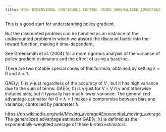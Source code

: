 ```yaml
---
title: HIGH-DIMENSIONAL CONTINUOUS CONTROL USING GENERALIZED ADVANTAGE ESTIMATION
---
```


This is a good start for understanding policy gradient.

But the discounted problem can be handled as an instance of the undiscounted problem in which we absorb the discount factor into the reward function, making it time-dependent.

See Greensmith et al. (2004) for a more rigorous analysis of the variance of policy gradient estimators and the effect of using a baseline.

There are two notable special cases of this formula, obtained by setting λ = 0 and λ = 1.

GAE(γ; 1) is γ-just regardless of the accuracy of V , but it has high variance due to the sum of
terms. GAE(γ; 0) is γ-just for V = V π;γ and otherwise induces bias, but it typically has much
lower variance. The generalized advantage estimator for 0 < λ < 1 makes a compromise between
bias and variance, controlled by parameter λ.

https://en.wikipedia.org/wiki/Moving_average#Exponential_moving_average
The generalized advantage estimator GAE(γ; λ) is defined as the exponentially-weighted average
of these k-step estimators.